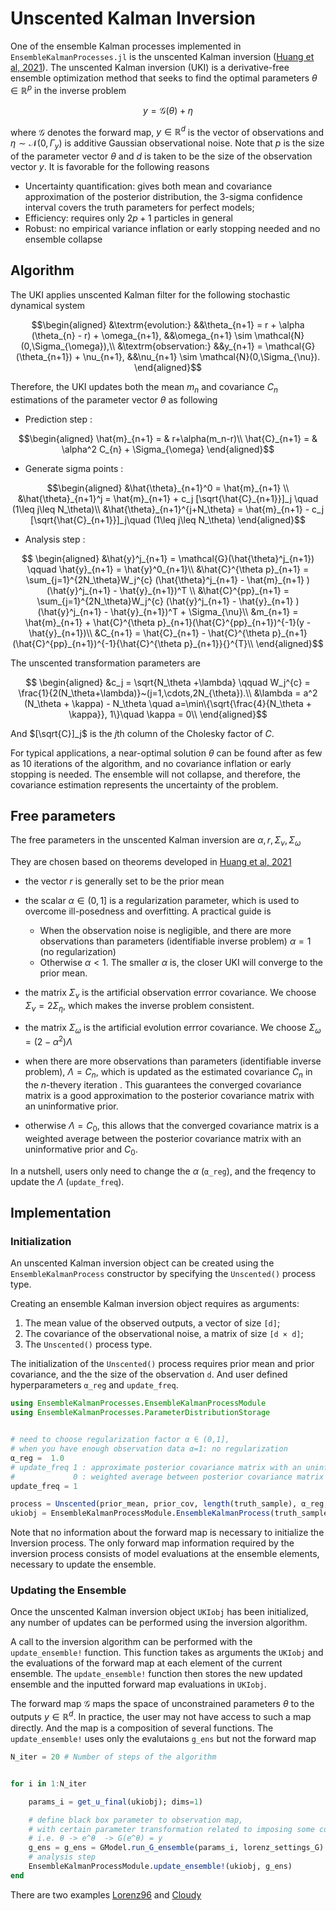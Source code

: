 # Unscented Kalman Inversion

One of the ensemble Kalman processes implemented in `EnsembleKalmanProcesses.jl` is the unscented Kalman inversion ([Huang et al, 2021](https://arxiv.org/abs/2102.01580)). The unscented Kalman inversion (UKI) is a derivative-free ensemble optimization method that seeks to find the optimal parameters $\theta \in \mathbb{R}^p$ in the inverse problem
```math
 y = \mathcal{G}(\theta) + \eta
```
where $\mathcal{G}$ denotes the forward map, $y \in \mathbb{R}^d$ is the vector of observations and $\eta \sim \mathcal{N}(0, \Gamma_y)$ is additive Gaussian observational noise. Note that $p$ is the size of the parameter vector $\theta$ and $d$ is taken to be the size of the observation vector $y$. It is favorable for the following reasons

* Uncertainty quantification: gives both mean and covariance approximation of the posterior distribution, the 3-sigma confidence interval covers the truth parameters for perfect models;
* Efficiency: requires only $2p + 1$ particles in general
* Robust: no empirical variance inflation or early stopping needed and no ensemble collapse

## Algorithm
 
The UKI applies unscented Kalman filter for the following stochastic dynamical system 

```math
\begin{aligned}
  &\textrm{evolution:}    &&\theta_{n+1} = r + \alpha (\theta_{n}  - r) +  \omega_{n+1}, &&\omega_{n+1} \sim \mathcal{N}(0,\Sigma_{\omega}),\\
  &\textrm{observation:}  &&y_{n+1} = \mathcal{G}(\theta_{n+1}) + \nu_{n+1}, &&\nu_{n+1} \sim \mathcal{N}(0,\Sigma_{\nu}).
\end{aligned}
```

Therefore, the UKI updates both the mean $m_n$ and covariance $C_n$ estimations of the parameter vector $\theta$ as following

* Prediction step :

```math
\begin{aligned}
    \hat{m}_{n+1} = & r+\alpha(m_n-r)\\
    \hat{C}_{n+1} = & \alpha^2 C_{n} + \Sigma_{\omega}
\end{aligned}
```  
* Generate sigma points :
```math    
\begin{aligned}
    &\hat{\theta}_{n+1}^0 = \hat{m}_{n+1} \\
    &\hat{\theta}_{n+1}^j = \hat{m}_{n+1} + c_j [\sqrt{\hat{C}_{n+1}}]_j \quad (1\leq j\leq N_\theta)\\ 
    &\hat{\theta}_{n+1}^{j+N_\theta} = \hat{m}_{n+1} - c_j [\sqrt{\hat{C}_{n+1}}]_j\quad (1\leq j\leq N_\theta)
\end{aligned}
```     
*  Analysis step :
    
```math
   \begin{aligned}
        &\hat{y}^j_{n+1} = \mathcal{G}(\hat{\theta}^j_{n+1}) \qquad \hat{y}_{n+1} = \hat{y}^0_{n+1}\\
         &\hat{C}^{\theta p}_{n+1} = \sum_{j=1}^{2N_\theta}W_j^{c}
        (\hat{\theta}^j_{n+1} - \hat{m}_{n+1} )(\hat{y}^j_{n+1} - \hat{y}_{n+1})^T \\
        &\hat{C}^{pp}_{n+1} = \sum_{j=1}^{2N_\theta}W_j^{c}
        (\hat{y}^j_{n+1} - \hat{y}_{n+1} )(\hat{y}^j_{n+1} - \hat{y}_{n+1})^T + \Sigma_{\nu}\\
        &m_{n+1} = \hat{m}_{n+1} + \hat{C}^{\theta p}_{n+1}(\hat{C}^{pp}_{n+1})^{-1}(y - \hat{y}_{n+1})\\
        &C_{n+1} = \hat{C}_{n+1} - \hat{C}^{\theta p}_{n+1}(\hat{C}^{pp}_{n+1})^{-1}{\hat{C}^{\theta p}_{n+1}}{}^{T}\\
    \end{aligned}
```

The unscented transformation parameters are
```math
    \begin{aligned}
    &c_j = \sqrt{N_\theta +\lambda} \qquad W_j^{c} = \frac{1}{2(N_\theta+\lambda)}~(j=1,\cdots,2N_{\theta}).\\
    &\lambda = a^2 (N_\theta + \kappa) - N_\theta \quad a=\min\{\sqrt{\frac{4}{N_\theta + \kappa}},  1\}\quad  \kappa = 0\\
    \end{aligned}
```
And $[\sqrt{C}]_j$ is the $j$th column of the Cholesky factor of $C$. 
    
    

For typical applications, a near-optimal solution $\theta$ can be found after as few as 10 iterations of the algorithm, and no covariance inflation or early stopping is needed. The ensemble will not collapse, and therefore, the covariance estimation represents the uncertainty of the problem.


## Free parameters
The free parameters in the unscented Kalman inversion are $\alpha, r, \Sigma_{\nu}, \Sigma_{\omega}$

They are chosen based on theorems developed in [Huang et al, 2021](https://arxiv.org/abs/2102.01580)

* the vector $r$ is generally set to be the prior mean

* the scalar $\alpha \in (0,1]$ is a regularization parameter, which is used to overcome ill-posedness and overfitting. A practical guide is 

    * When the observation noise is negligible, and there are more observations than parameters (identifiable inverse problem) $\alpha = 1$ (no regularization)
    * Otherwise $\alpha < 1$. The smaller $\alpha$ is, the closer UKI will converge to the prior mean.
    
* the matrix $\Sigma_{\nu}$ is the artificial observation errror covariance. We choose $\Sigma_{\nu} = 2 \Sigma_{\eta}$, which makes the inverse problem consistent. 

* the matrix $\Sigma_{\omega}$ is the artificial evolution errror covariance. We choose $\Sigma_{\omega} = (2 - \alpha^2)\Lambda$

* when there are more observations than parameters (identifiable inverse problem), $\Lambda = C_n$, which is updated as the estimated covariance $C_n$ in the $n$-thevery iteration . This guarantees the converged covariance matrix is a good approximation to the posterior covariance matrix with an uninformative prior.
    
* otherwise $\Lambda = C_0$, this allows that the converged covariance matrix is a weighted average between the posterior covariance matrix with an uninformative prior and $C_0$.

In a nutshell, users only need to change the $\alpha$ (`α_reg`), and the freqency to update the $\Lambda$ (`update_freq`).


## Implementation

### Initialization
An unscented Kalman inversion object can be created using the `EnsembleKalmanProcess` constructor by specifying the `Unscented()` process type.

Creating an ensemble Kalman inversion object requires as arguments:
 1. The mean value of the observed outputs, a vector of size `[d]`;
 2. The covariance of the observational noise, a matrix of size `[d × d]`;
 3. The `Unscented()` process type.

The initialization of the `Unscented()` process requires prior mean and prior covariance, and the the size of the observation `d`. And user defined hyperparameters 
`α_reg` and `update_freq`.
```julia
using EnsembleKalmanProcesses.EnsembleKalmanProcessModule
using EnsembleKalmanProcesses.ParameterDistributionStorage


# need to choose regularization factor α ∈ (0,1],  
# when you have enough observation data α=1: no regularization
α_reg =  1.0
# update_freq 1 : approximate posterior covariance matrix with an uninformative prior
#             0 : weighted average between posterior covariance matrix with an uninformative prior and prior
update_freq = 1

process = Unscented(prior_mean, prior_cov, length(truth_sample), α_reg, update_freq)
ukiobj = EnsembleKalmanProcessModule.EnsembleKalmanProcess(truth_sample, truth.obs_noise_cov, process)

```

Note that no information about the forward map is necessary to initialize the Inversion process. The only forward map information required by the inversion process consists of model evaluations at the ensemble elements, necessary to update the ensemble.

### Updating the Ensemble

Once the unscented Kalman inversion object `UKIobj` has been initialized, any number of updates can be performed using the inversion algorithm.

A call to the inversion algorithm can be performed with the `update_ensemble!` function. This function takes as arguments the `UKIobj` and the evaluations of the forward map at each element of the current ensemble. The `update_ensemble!` function then stores the new updated ensemble and the inputted forward map evaluations in `UKIobj`.

The forward map $\mathcal{G}$ maps the space of unconstrained parameters $\theta$ to the outputs $y\in \mathbb{R}^d$. In practice, the user may not have access to such a map directly. And the map is a composition of several functions. The `update_ensemble!` uses only the evalutaions `g_ens` but not the forward map  

```julia
N_iter = 20 # Number of steps of the algorithm


for i in 1:N_iter

    params_i = get_u_final(ukiobj); dims=1)

    # define black box parameter to observation map, 
    # with certain parameter transformation related to imposing some constraints
    # i.e. θ -> e^θ  -> G(e^θ) = y
    g_ens = g_ens = GModel.run_G_ensemble(params_i, lorenz_settings_G)
    # analysis step 
    EnsembleKalmanProcessModule.update_ensemble!(ukiobj, g_ens) 
end
```

There are two examples [Lorenz96](../../examples/Lorenz/Lorenz_example_ukp.jl) and [Cloudy](../../examples/Cloudy/Cloudy_example_ukp.jl)